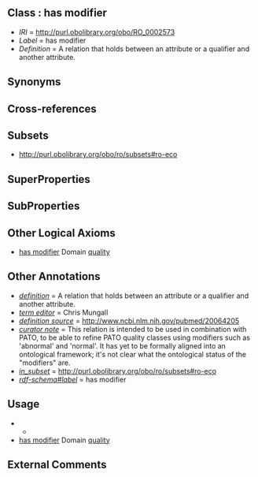 
## Class : has modifier

 * *IRI* = http://purl.obolibrary.org/obo/RO_0002573
 * *Label* = has modifier
 * *Definition* = A relation that holds between an attribute or a qualifier and another attribute.

## Synonyms


## Cross-references


## Subsets

 * http://purl.obolibrary.org/obo/ro/subsets#ro-eco

## SuperProperties


## SubProperties


## Other Logical Axioms

 * [has modifier](../../RO/73/RO_0002573.md) Domain [quality](../../PATO/01/PATO_0000001.md)

## Other Annotations

 * *[definition](../../IAO/15/IAO_0000115.md)* = A relation that holds between an attribute or a qualifier and another attribute.
 * *[term editor](../../IAO/17/IAO_0000117.md)* = Chris Mungall
 * *[definition source](../../IAO/19/IAO_0000119.md)* = http://www.ncbi.nlm.nih.gov/pubmed/20064205
 * *[curator note](../../IAO/32/IAO_0000232.md)* = This relation is intended to be used in combination with PATO, to be able to refine PATO quality classes using modifiers such as 'abnormal' and 'normal'. It has yet to be formally aligned into an ontological framework; it's not clear what the ontological status of the "modifiers" are.
 * *[in_subset](../../et/oboInOwl#inSubset.md)* = http://purl.obolibrary.org/obo/ro/subsets#ro-eco
 * *[rdf-schema#label](../../el/rdf-schema#label.md)* = has modifier

## Usage

 * -
 * [has modifier](../../RO/73/RO_0002573.md) Domain [quality](../../PATO/01/PATO_0000001.md)

## External Comments

